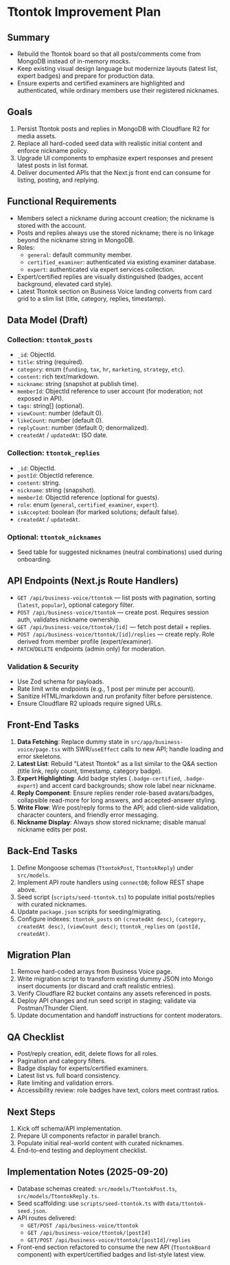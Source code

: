 # Ttontok Improvement Plan

## Summary
- Rebuild the Ttontok board so that all posts/comments come from MongoDB instead of in-memory mocks.
- Keep existing visual design language but modernize layouts (latest list, expert badges) and prepare for production data.
- Ensure experts and certified examiners are highlighted and authenticated, while ordinary members use their registered nicknames.

## Goals
1. Persist Ttontok posts and replies in MongoDB with Cloudflare R2 for media assets.
2. Replace all hard-coded seed data with realistic initial content and enforce nickname policy.
3. Upgrade UI components to emphasize expert responses and present latest posts in list format.
4. Deliver documented APIs that the Next.js front end can consume for listing, posting, and replying.

## Functional Requirements
- Members select a nickname during account creation; the nickname is stored with the account.
- Posts and replies always use the stored nickname; there is no linkage beyond the nickname string in MongoDB.
- Roles:
  - `general`: default community member.
  - `certified_examiner`: authenticated via existing examiner database.
  - `expert`: authenticated via expert services collection.
- Expert/certified replies are visually distinguished (badges, accent background, elevated card style).
- Latest Ttontok section on Business Voice landing converts from card grid to a slim list (title, category, replies, timestamp).

## Data Model (Draft)
### Collection: `ttontok_posts`
- `_id`: ObjectId.
- `title`: string (required).
- `category`: enum (`funding`, `tax`, `hr`, `marketing`, `strategy`, `etc`).
- `content`: rich text/markdown.
- `nickname`: string (snapshot at publish time).
- `memberId`: ObjectId reference to user account (for moderation; not exposed in API).
- `tags`: string[] (optional).
- `viewCount`: number (default 0).
- `likeCount`: number (default 0).
- `replyCount`: number (default 0; denormalized).
- `createdAt` / `updatedAt`: ISO date.

### Collection: `ttontok_replies`
- `_id`: ObjectId.
- `postId`: ObjectId reference.
- `content`: string.
- `nickname`: string (snapshot).
- `memberId`: ObjectId reference (optional for guests).
- `role`: enum (`general`, `certified_examiner`, `expert`).
- `isAccepted`: boolean (for marked solutions; default false).
- `createdAt` / `updatedAt`.

### Optional: `ttontok_nicknames`
- Seed table for suggested nicknames (neutral combinations) used during onboarding.

## API Endpoints (Next.js Route Handlers)
- `GET /api/business-voice/ttontok` — list posts with pagination, sorting (`latest`, `popular`), optional category filter.
- `POST /api/business-voice/ttontok` — create post. Requires session auth, validates nickname ownership.
- `GET /api/business-voice/ttontok/[id]` — fetch post detail + replies.
- `POST /api/business-voice/ttontok/[id]/replies` — create reply. Role derived from member profile (expert/examiner).
- `PATCH`/`DELETE` endpoints (admin only) for moderation.

### Validation & Security
- Use Zod schema for payloads.
- Rate limit write endpoints (e.g., 1 post per minute per account).
- Sanitize HTML/markdown and run profanity filter before persistence.
- Ensure Cloudflare R2 uploads require signed URLs.

## Front-End Tasks
1. **Data Fetching**: Replace dummy state in `src/app/business-voice/page.tsx` with SWR/`useEffect` calls to new API; handle loading and error skeletons.
2. **Latest List**: Rebuild "Latest Ttontok" as a list similar to the Q&A section (title link, reply count, timestamp, category badge).
3. **Expert Highlighting**: Add badge styles (`.badge-certified`, `.badge-expert`) and accent card backgrounds; show role label near nickname.
4. **Reply Component**: Ensure replies render role-based avatars/badges, collapsible read-more for long answers, and accepted-answer styling.
5. **Write Flow**: Wire post/reply forms to the API; add client-side validation, character counters, and friendly error messaging.
6. **Nickname Display**: Always show stored nickname; disable manual nickname edits per post.

## Back-End Tasks
1. Define Mongoose schemas (`TtontokPost`, `TtontokReply`) under `src/models`.
2. Implement API route handlers using `connectDB`; follow REST shape above.
3. Seed script (`scripts/seed-ttontok.ts`) to populate initial posts/replies with curated nicknames.
4. Update `package.json` scripts for seeding/migrating.
5. Configure indexes: `ttontok_posts` on `(createdAt desc)`, `(category, createdAt desc)`, `(viewCount desc)`; `ttontok_replies` on `(postId, createdAt)`.

## Migration Plan
1. Remove hard-coded arrays from Business Voice page.
2. Write migration script to transform existing dummy JSON into Mongo insert documents (or discard and craft realistic entries).
3. Verify Cloudflare R2 bucket contains any assets referenced in posts.
4. Deploy API changes and run seed script in staging; validate via Postman/Thunder Client.
5. Update documentation and handoff instructions for content moderators.

## QA Checklist
- Post/reply creation, edit, delete flows for all roles.
- Pagination and category filters.
- Badge display for experts/certified examiners.
- Latest list vs. full board consistency.
- Rate limiting and validation errors.
- Accessibility review: role badges have text, colors meet contrast ratios.

## Next Steps
1. Kick off schema/API implementation.
2. Prepare UI components refactor in parallel branch.
3. Populate initial real-world content with curated nicknames.
4. End-to-end testing and deployment checklist.
## Implementation Notes (2025-09-20)
- Database schemas created: `src/models/TtontokPost.ts`, `src/models/TtontokReply.ts`.
- Seed scaffolding: use `scripts/seed-ttontok.ts` with `data/ttontok-seed.json`.
- API routes delivered:
  - `GET/POST /api/business-voice/ttontok`
  - `GET /api/business-voice/ttontok/[postId]`
  - `GET/POST /api/business-voice/ttontok/[postId]/replies`
- Front-end section refactored to consume the new API (`TtontokBoard` component) with expert/certified badges and list-style latest view.
